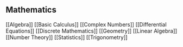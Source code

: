 ## Mathematics
[[Algebra]]
[[Basic Calculus]]
[[Complex Numbers]]
[[Differential Equations]]
[[Discrete Mathematics]]
[[Geometry]]
[[Linear Algebra]]
[[Number Theory]]
[[Statistics]]
[[Trigonometry]]